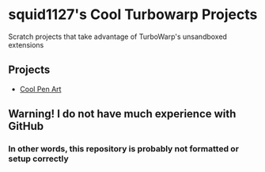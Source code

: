 # squid1127's Cool Turbowarp Projects

Scratch projects that take advantage of TurboWarp's unsandboxed extensions

## Projects

- [Cool Pen Art](/Art/cool-pen-art/about.md)

## Warning! I do not have much experience with GitHub

### In other words, this repository is probably not formatted or setup correctly
